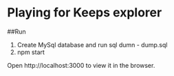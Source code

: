 # Playing for Keeps explorer

##Run

1. Create MySql database and run sql dumn - dump.sql
2. npm start

Open http://localhost:3000 to view it in the browser.


